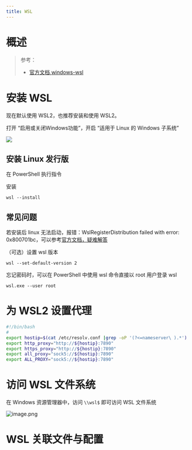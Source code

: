 ```yaml
---
title: WSL
---
```


# 概述

> 参考：
> - [官方文档,windows-wsl](https://docs.microsoft.com/zh-cn/windows/wsl/)


# 安装 WSL

现在默认使用 WSL2，也推荐安装和使用 WSL2。

打开 “启用或关闭Windows功能”，开启 “适用于 Linux 的 Windows 子系统”

![](https://notes-learning.oss-cn-beijing.aliyuncs.com/0-picgo/20230126182502.png)

## 安装 Linux 发行版

在 PowerShell 执行指令

安装

```
wsl --install
```

## 常见问题
若安装后 linux 无法启动，报错：WslRegisterDistribution failed with error: 0x800701bc，可以参考[官方文档，疑难解答](https://learn.microsoft.com/zh-cn/windows/wsl/troubleshooting)

（可选）设置 wsl 版本

```shell
wsl --set-default-version 2
```

忘记密码时，可以在 PowerShell 中使用 wsl 命令直接以 root 用户登录 wsl

```shell
wsl.exe --user root
```

# 为 WSL2 设置代理

```bash
#!/bin/bash
#
export hostip=$(cat /etc/resolv.conf |grep -oP '(?<=nameserver\ ).*')
export http_proxy="http://${hostip}:7890"
export https_proxy="http://${hostip}:7890"
export all_proxy="sock5://${hostip}:7890"
export ALL_PROXY="sock5://${hostip}:7890"
```

# 访问 WSL 文件系统

在 Windows 资源管理器中，访问 `\\wsl$` 即可访问 WSL 文件系统

![image.png](https://notes-learning.oss-cn-beijing.aliyuncs.com/tqwpkc/1654930585949-71f955ca-97c4-45d8-be77-a637670803eb.png)


# WSL 关联文件与配置


